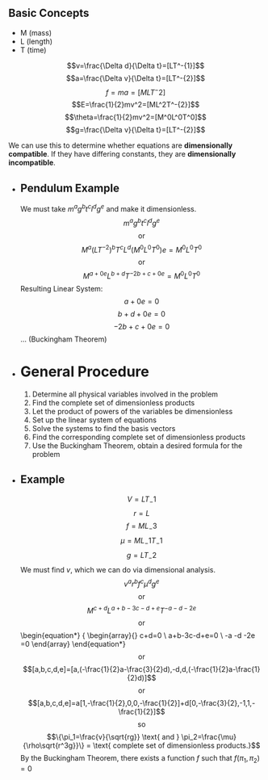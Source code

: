 ## Basic Concepts
* M (mass)
* L (length)
* T (time)

$$v=\frac{\Delta d}{\Delta t}=[LT^-{1}]$$
$$a=\frac{\Delta v}{\Delta t}=[LT^-{2}]$$
$$f=ma=[MLT^-{2}]$$
$$E=\frac{1}{2}mv^2=[ML^2T^-{2}]$$
$$\theta=\frac{1}{2}mv^2=[M^0L^0T^0]$$
$$g=\frac{\Delta v}{\Delta t}=[LT^-{2}]$$

We can use this to determine whether equations are **dimensionally compatible**. If they have differing constants, they are **dimensionally incompatible**.
- ## Pendulum Example
  We must take $m^ag^bt^cl^dg^e$ and make it dimensionless.
  $$m^ag^bt^cl^dg^e$$
  $$\text{or}$$
  $$M^a(LT^{-2})^bT^cL^d(M^0L^0T^0)e=M^0L^0T^0$$
  $$\text{or}$$
  $$M^{a+0e}L^{b+d}T^{-2b+c+0e}=M^0L^0T^0$$
  Resulting Linear System:
  $$a+0e=0$$
  $$b+d+0e=0$$
  $$-2b+c+0e=0$$
  ... (Buckingham Theorem)
- # General Procedure
  1. Determine all physical variables involved in the problem
  2. Find the complete set of dimensionless products
  3. Let the product of powers of the variables be dimensionless
  4. Set up the linear system of equations
  5. Solve the systems to find the basis vectors
  6. Find the corresponding complete set of dimensionless products
  7. Use the Buckingham Theorem, obtain a desired formula for the problem
- ## Example
  $$V=LT_-1$$
  $$r=L$$
  $$f=ML_-3$$
  $$\mu=ML_-1T_-1$$
  $$g=LT_-2$$
  We must find *v*, which we can do via dimensional analysis.
  $$v^ar^bf^c\mu^dg^e$$
  $$\text{or}$$
  $$M^{c+d}L^{a+b-3c-d+e}T^{-a-d-2e}$$
  $$\text{or}$$
  \begin{equation*}
  \{
  \begin{array}{}
      c+d=0 \\
      a+b-3c-d+e=0 \\
      -a -d -2e =0
  \end{array}
  \end{equation*}
  $$\text{or}$$
  $$[a,b,c,d,e]=[a,(-\frac{1}{2}a-\frac{3}{2}d),-d,d,(-\frac{1}{2}a-\frac{1}{2}d)]$$
  $$\text{or}$$
  $$[a,b,c,d,e]=a[1,-\frac{1}{2},0,0,-\frac{1}{2}]+d[0,-\frac{3}{2},-1,1,-\frac{1}{2}]$$
  $$\text{so}$$
  $$\{\pi_1=\frac{v}{\sqrt{rg}} \text{ and } \pi_2=\frac{\mu}{\rho\sqrt{r^3g}}\} = \text{ complete set of dimensionless products.}$$
  By the Buckingham Theorem, there exists a function $f$ such that $f(\pi_1, \pi_2) = 0$